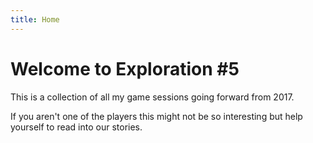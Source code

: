 ```yaml
---
title: Home
---
```


# Welcome to Exploration #5

This is a collection of all my game sessions going forward from 2017.

If you aren't one of the players this might not be so interesting but help yourself to read into our stories.
